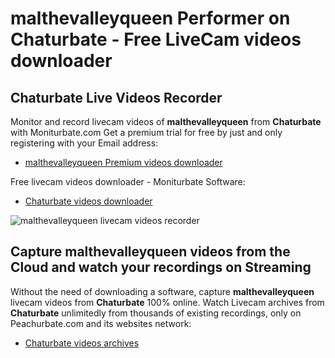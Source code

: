 # malthevalleyqueen Performer on Chaturbate - Free LiveCam videos downloader

## Chaturbate Live Videos Recorder

Monitor and record livecam videos of **malthevalleyqueen** from **Chaturbate** with Moniturbate.com
Get a premium trial for free by just and only registering with your Email address:
* [malthevalleyqueen Premium videos downloader](https://moniturbate.com/request-demo-licence-key.html)

Free livecam videos downloader - Moniturbate Software:
* [Chaturbate videos downloader](https://moniturbate.com/moniturbate-download-software.html)

![malthevalleyqueen livecam videos recorder](https://peachurnet.com/templates/moniturbate-software.png)


## Capture malthevalleyqueen videos from the Cloud and watch your recordings on Streaming

Without the need of downloading a software, capture **malthevalleyqueen** livecam videos from **Chaturbate** 100% online.
Watch Livecam archives from **Chaturbate** unlimitedly from thousands of existing recordings, only on Peachurbate.com and its websites network:
* [Chaturbate videos archives](https://peachurnet.com/)